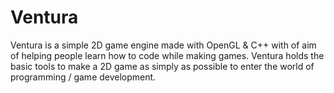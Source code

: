 # Ventura
Ventura is a simple 2D game engine made with OpenGL & C++ with of aim of helping people learn how to code while making games. Ventura holds the basic tools to make a 2D game as simply as possible to enter the world of programming / game development.
